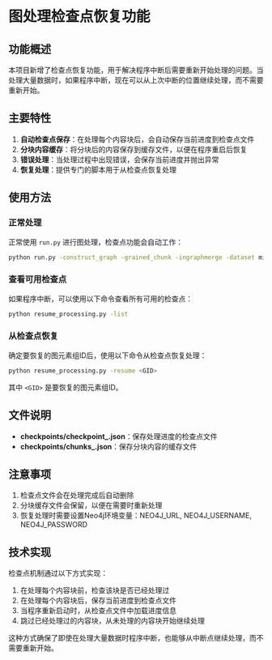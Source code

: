 # 图处理检查点恢复功能

## 功能概述

本项目新增了检查点恢复功能，用于解决程序中断后需要重新开始处理的问题。当处理大量数据时，如果程序中断，现在可以从上次中断的位置继续处理，而不需要重新开始。

## 主要特性

1. **自动检查点保存**：在处理每个内容块后，会自动保存当前进度到检查点文件
2. **分块内容缓存**：将分块后的内容保存到缓存文件，以便在程序重启后恢复
3. **错误处理**：当处理过程中出现错误，会保存当前进度并抛出异常
4. **恢复处理**：提供专门的脚本用于从检查点恢复处理

## 使用方法

### 正常处理

正常使用 `run.py` 进行图处理，检查点功能会自动工作：

```bash
python run.py -construct_graph -grained_chunk -ingraphmerge -dataset mimic_ex -data_path ./dataset_cn
```

### 查看可用检查点

如果程序中断，可以使用以下命令查看所有可用的检查点：

```bash
python resume_processing.py -list
```

### 从检查点恢复

确定要恢复的图元素组ID后，使用以下命令从检查点恢复处理：

```bash
python resume_processing.py -resume <GID>
```

其中 `<GID>` 是要恢复的图元素组ID。

## 文件说明

- **checkpoints/checkpoint_<GID>.json**：保存处理进度的检查点文件
- **checkpoints/chunks_<GID>.json**：保存分块内容的缓存文件

## 注意事项

1. 检查点文件会在处理完成后自动删除
2. 分块缓存文件会保留，以便在需要时重新处理
3. 恢复处理时需要设置Neo4j环境变量：NEO4J_URL, NEO4J_USERNAME, NEO4J_PASSWORD

## 技术实现

检查点机制通过以下方式实现：

1. 在处理每个内容块前，检查该块是否已经处理过
2. 在处理每个内容块后，保存当前进度到检查点文件
3. 当程序重新启动时，从检查点文件中加载进度信息
4. 跳过已经处理过的内容块，从未处理的内容块开始继续处理

这种方式确保了即使在处理大量数据时程序中断，也能够从中断点继续处理，而不需要重新开始。